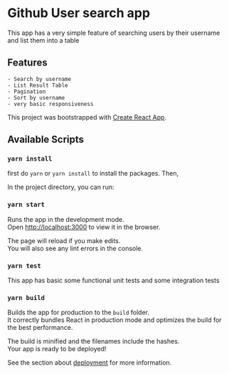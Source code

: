 # Github User search app

This app has a very simple feature of searching users by their username and list them into a table

## Features

    - Search by username
    - List Result Table
    - Pagination
    - Sort by username
    - very basic responsiveness
    

This project was bootstrapped with [Create React App](https://github.com/facebook/create-react-app).

## Available Scripts

### `yarn install`
first do `yarn` or `yarn install` to install the packages. Then,

In the project directory, you can run:

### `yarn start`

Runs the app in the development mode.\
Open [http://localhost:3000](http://localhost:3000) to view it in the browser.

The page will reload if you make edits.\
You will also see any lint errors in the console.

### `yarn test`

This app has basic some functional unit tests and some integration tests

### `yarn build`

Builds the app for production to the `build` folder.\
It correctly bundles React in production mode and optimizes the build for the best performance.

The build is minified and the filenames include the hashes.\
Your app is ready to be deployed!

See the section about [deployment](https://facebook.github.io/create-react-app/docs/deployment) for more information.

